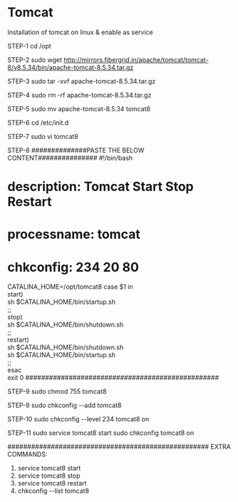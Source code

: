 # Tomcat
Installation of tomcat on linux &amp; enable as service 

STEP-1
cd /opt

STEP-2
sudo wget http://mirrors.fibergrid.in/apache/tomcat/tomcat-8/v8.5.34/bin/apache-tomcat-8.5.34.tar.gz

STEP-3
sudo tar -xvf apache-tomcat-8.5.34.tar.gz

STEP-4
sudo rm -rf apache-tomcat-8.5.34.tar.gz

STEP-5
sudo mv apache-tomcat-8.5.34 tomcat8

STEP-6
cd /etc/init.d

STEP-7
sudo vi tomcat8

STEP-8
##############PASTE THE BELOW CONTENT###############
#!/bin/bash
# description: Tomcat Start Stop Restart  
# processname: tomcat  
# chkconfig: 234 20 80
CATALINA_HOME=/opt/tomcat8
case $1 in  
start)  
sh $CATALINA_HOME/bin/startup.sh  
;;   
stop)     
sh $CATALINA_HOME/bin/shutdown.sh  
;;   
restart)  
sh $CATALINA_HOME/bin/shutdown.sh  
sh $CATALINA_HOME/bin/startup.sh  
;;   
esac      
exit 0 
#################################################

STEP-9
sudo chmod 755 tomcat8

STEP-9
sudo chkconfig --add tomcat8

STEP-10
sudo chkconfig --level 234 tomcat8 on

STEP-11
sudo service tomcat8 start
sudo chkconfig tomcat8 on



###################################################
EXTRA COMMANDS:
1. service tomcat8 start
2. service tomcat8 stop
3. service tomcat8 restart
4. chkconfig --list tomcat8
